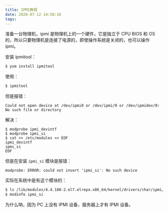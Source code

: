 ```yaml
---
title: IPMI教程
date: 2020-07-12 14:58:16
tags:
---
```


准备一台物理机，ipmi 是物理机上的一个硬件，它是独立于 CPU BIOS 和 OS 的，所以只要物理机是连接了电源的，即使操作系统是关闭的，也可以操作 ipmi。

安装 ipmitool：

```bash
$ yum install ipmitool
```

使用：

```bash
$ ipmitool
```

但是报错：

```
Could not open device at /dev/ipmi0 or /dev/ipmi/0 or /dev/ipmidev/0: No such file or directory
```

解决：

```
$ modprobe ipmi_devintf
$ modprobe ipmi_si
$ cat >> /etc/modules << EOF
ipmi_devintf
ipmi_si
EOF
```

但是在安装 `ipmi_si` 模块是报错：

```
modprobe: ERROR: could not insert 'ipmi_si': No such device
```

实际在系统中是有这个模块的：

```bash
$ ls /lib/modules/4.4.180-2.el7.elrepo.x86_64/kernel/drivers/char/ipmi/ipmi_si.ko
$ modinfo ipmi_si
```

为什么呐，因为 PC 上没有 IPMI 设备，服务器上才有 IPMI 设备。









